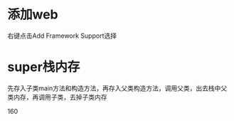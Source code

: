 # 添加web
右键点击Add Framework Support选择

# super栈内存
先存入子类main方法和构造方法，再存入父类构造方法，调用父类，出去栈中父类内存，再调用子类，去掉子类内存


160